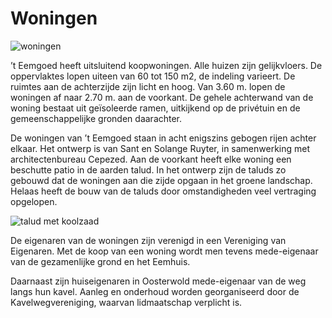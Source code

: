# Woningen

![woningen](/images/woningen.jpg)

’t Eemgoed heeft uitsluitend koopwoningen. Alle huizen zijn gelijkvloers. De oppervlaktes lopen uiteen van 60 tot 150 m2, de indeling varieert. De ruimtes aan de achterzijde zijn licht en hoog. Van 3.60 m. lopen de woningen af naar 2.70 m. aan de voorkant. De gehele achterwand van de woning bestaat uit geïsoleerde ramen, uitkijkend op de privétuin en de gemeenschappelijke gronden daarachter.

De woningen van ’t Eemgoed staan in acht enigszins gebogen rijen achter elkaar. Het ontwerp is van Sant en Solange Ruyter, in samenwerking met architectenbureau Cepezed. Aan de voorkant heeft elke woning een beschutte patio in de aarden talud. In het ontwerp zijn de taluds zo gebouwd dat de woningen aan die zijde opgaan in het groene landschap. Helaas heeft de bouw van de taluds door omstandigheden veel vertraging opgelopen.

![talud met koolzaad](/images/taludmetkoolzaad.jpeg)

De eigenaren van de woningen zijn verenigd in een Vereniging van Eigenaren. Met de koop van een woning wordt men tevens mede-eigenaar van de gezamenlijke grond en het Eemhuis.

Daarnaast zijn huiseigenaren in Oosterwold mede-eigenaar van de weg langs hun kavel. Aanleg en onderhoud worden georganiseerd door de Kavelwegvereniging, waarvan lidmaatschap verplicht is.

